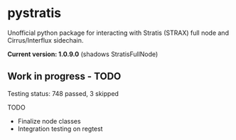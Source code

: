 # pystratis
Unofficial python package for interacting with Stratis (STRAX) full node and Cirrus/Interflux sidechain.

**Current version: 1.0.9.0** (shadows StratisFullNode)

## Work in progress - TODO
Testing status: 748 passed, 3 skipped

TODO
- Finalize node classes
- Integration testing on regtest
